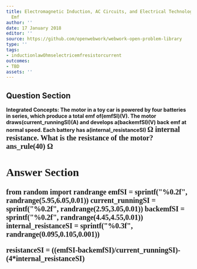 ```yaml
---
title: Electromagnetic Induction, AC Circuits, and Electrical Technologies - Back
  Emf
author: ''
date: 17 January 2018
editor: ''
source: https://github.com/openwebwork/webwork-open-problem-library
type: ''
tags:
- inductionlawOhmselectricemfresistorcurrent
outcomes:
- TBD
assets: ''
---
```


## Question Section 

<b>
<b>Integrated Concepts:<b> The motor in a toy car is powered by four batteries in series, which produce a total emf of(emfSI)(V). The motor draws(current_runningSI)(A) and develops a(backemfSI)(V) back emf at normal speed. Each battery has a(internal_resistanceSI) <span style="font-family: 'Times'; font-size: 20px";>&Omega;<span> internal resistance. What is the resistance of the motor?
ans_rule(40) <span style="font-family: 'Times'; font-size: 20px";>&Omega;<span>


## Answer Section

from random import randrange
emfSI = sprintf("%0.2f", randrange(5.95,6.05,0.01))
current_runningSI = sprintf("%0.2f", randrange(2.95,3.05,0.01))
backemfSI = sprintf("%0.2f", randrange(4.45,4.55,0.01))
internal_resistanceSI = sprintf("%0.3f", randrange(0.095,0.105,0.001))

resistanceSI = ((emfSI-backemfSI)/current_runningSI)-(4*internal_resistanceSI)